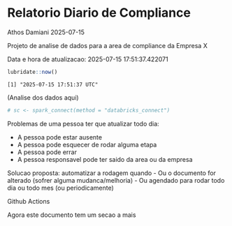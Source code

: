 # Relatorio Diario de Compliance
Athos Damiani
2025-07-15

Projeto de analise de dados para a area de compliance da Empresa X

Data e hora de atualizacao: 2025-07-15 17:51:37.422071

``` r
lubridate::now()
```

    [1] "2025-07-15 17:51:37 UTC"

(Analise dos dados aqui)

``` r
# sc <- spark_connect(method = "databricks_connect")
```

Problemas de uma pessoa ter que atualizar todo dia:

-   A pessoa pode estar ausente
-   A pessoa pode esquecer de rodar alguma etapa
-   A pessoa pode errar
-   A pessoa responsavel pode ter saido da area ou da empresa

Solucao proposta: automatizar a rodagem quando - Ou o documento for
alterado (sofrer alguma mudanca/melhoria) - Ou agendado para rodar todo
dia ou todo mes (ou periodicamente)

Github Actions

Agora este documento tem um secao a mais
